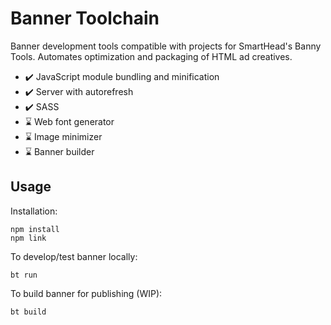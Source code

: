 # Banner Toolchain
Banner development tools compatible with projects for SmartHead's Banny Tools. Automates optimization and packaging of HTML ad creatives.
* ✔️ JavaScript module bundling and minification
* ✔️ Server with autorefresh
* ✔️ SASS
* ⌛ Web font generator
* ⌛ Image minimizer
* ⌛ Banner builder

## Usage
Installation:
```
npm install
npm link
```

To develop/test banner locally:

`bt run`

To build banner for publishing (WIP):

`bt build`
